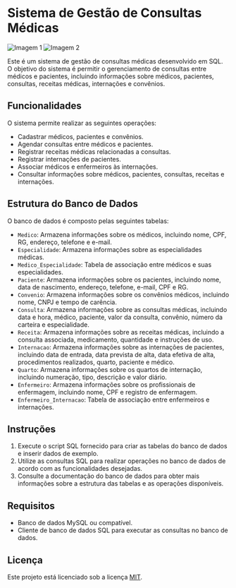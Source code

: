 # Sistema de Gestão de Consultas Médicas

![Imagem 1](https://github.com/EricaInaciadeLima/BD_Hospital_/assets/98967783/da97d600-6b2b-4f28-acb2-79c31b6aa1ef)
![Imagem 2](https://github.com/EricaInaciadeLima/BD_Hospital_/assets/98967783/923db55a-9fba-40ab-9dfd-725f74eeb2e4)

Este é um sistema de gestão de consultas médicas desenvolvido em SQL. O objetivo do sistema é permitir o gerenciamento de consultas entre médicos e pacientes, incluindo informações sobre médicos, pacientes, consultas, receitas médicas, internações e convênios.


## Funcionalidades

O sistema permite realizar as seguintes operações:

- Cadastrar médicos, pacientes e convênios.
- Agendar consultas entre médicos e pacientes.
- Registrar receitas médicas relacionadas a consultas.
- Registrar internações de pacientes.
- Associar médicos e enfermeiros às internações.
- Consultar informações sobre médicos, pacientes, consultas, receitas e internações.

## Estrutura do Banco de Dados

O banco de dados é composto pelas seguintes tabelas:

- `Medico`: Armazena informações sobre os médicos, incluindo nome, CPF, RG, endereço, telefone e e-mail.
- `Especialidade`: Armazena informações sobre as especialidades médicas.
- `Medico_Especialidade`: Tabela de associação entre médicos e suas especialidades.
- `Paciente`: Armazena informações sobre os pacientes, incluindo nome, data de nascimento, endereço, telefone, e-mail, CPF e RG.
- `Convenio`: Armazena informações sobre os convênios médicos, incluindo nome, CNPJ e tempo de carência.
- `Consulta`: Armazena informações sobre as consultas médicas, incluindo data e hora, médico, paciente, valor da consulta, convênio, número da carteira e especialidade.
- `Receita`: Armazena informações sobre as receitas médicas, incluindo a consulta associada, medicamento, quantidade e instruções de uso.
- `Internacao`: Armazena informações sobre as internações de pacientes, incluindo data de entrada, data prevista de alta, data efetiva de alta, procedimentos realizados, quarto, paciente e médico.
- `Quarto`: Armazena informações sobre os quartos de internação, incluindo numeração, tipo, descrição e valor diário.
- `Enfermeiro`: Armazena informações sobre os profissionais de enfermagem, incluindo nome, CPF e registro de enfermagem.
- `Enfermeiro_Internacao`: Tabela de associação entre enfermeiros e internações.

## Instruções

1. Execute o script SQL fornecido para criar as tabelas do banco de dados e inserir dados de exemplo.
2. Utilize as consultas SQL para realizar operações no banco de dados de acordo com as funcionalidades desejadas.
3. Consulte a documentação do banco de dados para obter mais informações sobre a estrutura das tabelas e as operações disponíveis.

## Requisitos

- Banco de dados MySQL ou compatível.
- Cliente de banco de dados SQL para executar as consultas no banco de dados.


## Licença

Este projeto está licenciado sob a licença [MIT](LICENSE).


